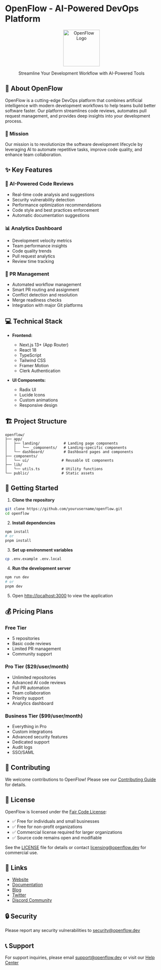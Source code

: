 # OpenFlow - AI-Powered DevOps Platform

<div align="center">
  <img src="public/logo.png" alt="OpenFlow Logo" width="120" />
  <p>Streamline Your Development Workflow with AI-Powered Tools</p>
</div>

## 🚀 About OpenFlow

OpenFlow is a cutting-edge DevOps platform that combines artificial intelligence with modern development workflows to help teams build better software faster. Our platform streamlines code reviews, automates pull request management, and provides deep insights into your development process.

### 🎯 Mission

Our mission is to revolutionize the software development lifecycle by leveraging AI to automate repetitive tasks, improve code quality, and enhance team collaboration.

## ✨ Key Features

### 🤖 AI-Powered Code Reviews
- Real-time code analysis and suggestions
- Security vulnerability detection
- Performance optimization recommendations
- Code style and best practices enforcement
- Automatic documentation suggestions

### 📊 Analytics Dashboard
- Development velocity metrics
- Team performance insights
- Code quality trends
- Pull request analytics
- Review time tracking

### 🔄 PR Management
- Automated workflow management
- Smart PR routing and assignment
- Conflict detection and resolution
- Merge readiness checks
- Integration with major Git platforms

## 💻 Technical Stack

- **Frontend:**
  - Next.js 13+ (App Router)
  - React 18
  - TypeScript
  - Tailwind CSS
  - Framer Motion
  - Clerk Authentication

- **UI Components:**
  - Radix UI
  - Lucide Icons
  - Custom animations
  - Responsive design

## 🏗️ Project Structure

```
openflow/
├── app/
│   ├── landing/           # Landing page components
│   │   └── _components/   # Landing-specific components
│   └── dashboard/         # Dashboard pages and components
├── components/
│   └── ui/               # Reusable UI components
├── lib/
│   └── utils.ts          # Utility functions
└── public/               # Static assets
```

## 🚀 Getting Started

1. **Clone the repository**
```bash
git clone https://github.com/yourusername/openflow.git
cd openflow
```

2. **Install dependencies**
```bash
npm install
# or
pnpm install
```

3. **Set up environment variables**
```bash
cp .env.example .env.local
```

4. **Run the development server**
```bash
npm run dev
# or
pnpm dev
```

5. Open [http://localhost:3000](http://localhost:3000) to view the application

## 💰 Pricing Plans

### Free Tier
- 5 repositories
- Basic code reviews
- Limited PR management
- Community support

### Pro Tier ($29/user/month)
- Unlimited repositories
- Advanced AI code reviews
- Full PR automation
- Team collaboration
- Priority support
- Analytics dashboard

### Business Tier ($99/user/month)
- Everything in Pro
- Custom integrations
- Advanced security features
- Dedicated support
- Audit logs
- SSO/SAML

## 🤝 Contributing

We welcome contributions to OpenFlow! Please see our [Contributing Guide](CONTRIBUTING.md) for details.

## 📝 License

OpenFlow is licensed under the [Fair Code License](LICENSE):
- ✅ Free for individuals and small businesses
- ✅ Free for non-profit organizations
- ✅ Commercial license required for larger organizations
- ✅ Source code remains open and modifiable

See the [LICENSE](LICENSE) file for details or contact licensing@openflow.dev for commercial use.

## 🔗 Links

- [Website](https://openflow.dev)
- [Documentation](https://docs.openflow.dev)
- [Blog](https://blog.openflow.dev)
- [Twitter](https://twitter.com/openflowdev)
- [Discord Community](https://discord.gg/openflow)

## 🔒 Security

Please report any security vulnerabilities to security@openflow.dev

## 📞 Support

For support inquiries, please email support@openflow.dev or visit our [Help Center](https://help.openflow.dev)
